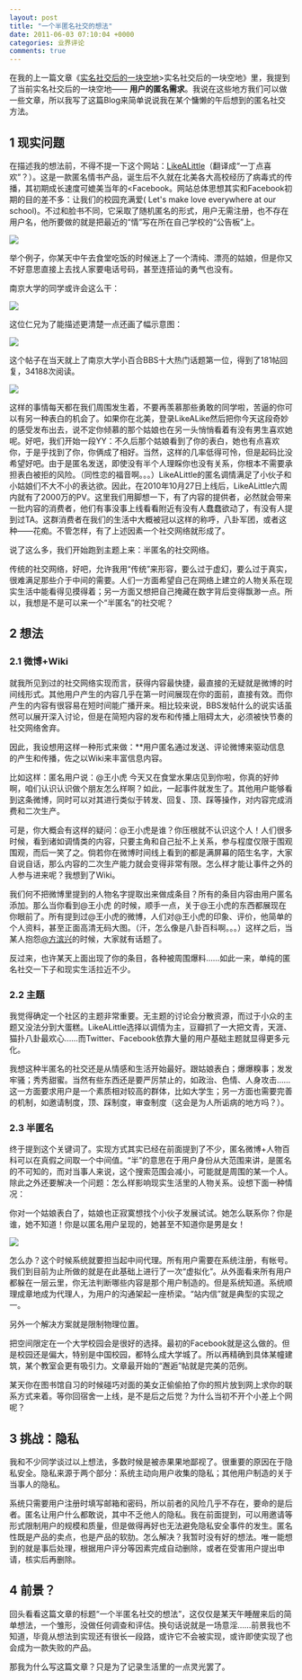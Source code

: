 ```yaml
---
layout: post
title: "一个半匿名社交的想法"
date: 2011-06-03 07:10:04 +0000
categories: 业界评论
comments: true
---
```


在我的上一篇文章《[实名社交后的一块空地](http://blog.xianqu.org/2011/05/things-behind-real-name-sns/)>实名社交后的一块空地》里，我提到了当前实名社交后的一块空地——
**用户的匿名需求**。我说在这些地方我们可以做一些文章，所以我写了这篇Blog来简单说说我在某个慵懒的午后想到的匿名社交方法。

## 1 现实问题

在描述我的想法前，不得不提一下这个网站：[LikeALittle](http://www.likealittle.com)（翻译成“一丁点喜欢”？）。这是一款匿名情书产品，诞生后不久就在北美各大高校经历了病毒式的传播，其初期成长速度可媲美当年的<Facebook。网站总体思想其实和Facebook初期的目的差不多：让我们的校园充满爱( Let's make love everywhere at our school)。不过和脸书不同，它采取了随机匿名的形式，用户无需注册，也不存在用户名，他所要做的就是把最近的“情”写在所在自己学校的“公告板”上。

![](/images/2011-06-likealittle.jpg)


举个例子，你某天中午去食堂吃饭的时候迷上了一个清纯、漂亮的姑娘，但是你又不好意思直接上去找人家要电话号码，甚至连搭讪的勇气也没有。

<!--more-->

南京大学的同学或许会这么干：

![](/images/2011-06-lily-bbs-1.png)


这位仁兄为了能描述更清楚一点还画了幅示意图：

![](/images/2011-06-lily-bbs-2.png)


这个帖子在当天就上了南京大学小百合BBS十大热门话题第一位，得到了181帖回复，34188次阅读。

![](/images/2011-06-lily-bbs-3.png)

这样的事情每天都在我们周围发生着，不要再羡慕那些勇敢的同学啦，苦逼的你可以有另一种表白的机会了。如果你在北美，登录LikeALike然后把你今天这段奇妙的感受发布出去，说不定你倾慕的那个姑娘也在另一头悄悄看着有没有男生喜欢她呢。好吧，我们开始一段YY：不久后那个姑娘看到了你的表白，她也有点喜欢你，于是乎找到了你，你俩成了相好。当然，这样的几率低得可怜，但是起码比没希望好吧。由于是匿名发送，即使没有半个人理睬你也没有关系，你根本不需要承担表白被拒的风险。（同性恋的福音啊。。。）LikeALittle的匿名调情满足了小伙子和小姑娘们不大不小的表达欲。因此，在2010年10月27日上线后，LikeALittle六周内就有了2000万的PV。这里我们用脚想一下，有了内容的提供者，必然就会带来一批内容的消费者，他们有事没事上线看看附近有没有人蠢蠢欲动了，有没有人提到过TA。这群消费者在我们的生活中大概被冠以这样的称呼，八卦军团，或者这种——花痴。不管怎样，有了上述因素一个社交网络就形成了。

说了这么多，我们开始跑到主题上来：半匿名的社交网络。

传统的社交网络，好吧，允许我用“传统”来形容，要么过于虚幻，要么过于真实，很难满足那些介于中间的需要。人们一方面希望自己在网络上建立的人物关系在现实生活中能看得见摸得着；另一方面又想把自己掩藏在数字背后变得飘渺一点。所以，我想是不是可以来一个“半匿名”的社交呢？

## 2 想法

### 2.1 微博+Wiki

就我所见到过的社交网络实现而言，获得内容最快捷，最直接的无疑就是微博的时间线形式。其他用户产生的内容几乎在第一时间展现在你的面前，直接有效。而你产生的内容有很容易在短时间能广播开来。相比较来说，BBS发帖什么的说实话虽然可以展开深入讨论，但是在简短内容的发布和传播上阻碍太大，必须被快节奏的社交网络舍弃。

因此，我设想用这样一种形式来做：**用户匿名通过发送、评论微博来驱动信息的产生和传播，佐之以Wiki来丰富信息内容。

比如这样：匿名用户说：@王小虎 今天又在食堂水果店见到你啦，你真的好帅啊，咱们认识认识做个朋友怎么样啊？如此，一起事件就发生了。其他用户能够看到这条微博，同时可以对其进行类似于转发、回复、顶、踩等操作，对内容完成消费和二次生产。

可是，你大概会有这样的疑问：@王小虎是谁？你压根就不认识这个人！人们很多时候，看到诸如调情类的内容，只要主角和自己扯不上关系，参与程度仅限于围观围观，而后一笑了之。倘若你在微博时间线上看到的都是满屏幕的陌生名字，大家自说自话，那么内容的二次生产能力就会变得非常有限。怎么样才能让事件之外的人参与进来呢？我想到了Wiki。

我们何不把微博里提到的人物名字提取出来做成条目？所有的条目内容由用户匿名添加。那么当你看到@王小虎 的时候，顺手一点，关于@王小虎的东西都展现在你眼前了。所有提到过@王小虎的微博，人们对@王小虎的印象、评价，他简单的个人资料，甚至正面高清无码大图。（汗，怎么像是八卦百科啊。。。）这样之后，当某人抱怨[@方滨兴](http://zh.wikipedia.org/wiki/%E6%96%B9%E6%BB%A8%E5%85%B4)的时候，大家就有话题了。

反过来，也许某天上面出现了你的条目，各种被周围爆料……如此一来，单纯的匿名社交一下子和现实生活拉近不少。

### 2.2 主题

我觉得确定一个社区的主题非常重要。无主题的讨论会分散资源，而过于小众的主题又没法分到大蛋糕。LikeALittle选择以调情为主，豆瓣抓了一大把文青，天涯、猫扑八卦最欢心……而Twitter、Facebook依靠大量的用户基础主题就显得更多元化。

我想这种半匿名的社交还是从情感和生活开始最好。跟姑娘表白；爆爆糗事；发发牢骚；秀秀甜蜜。当然有些东西还是要严厉禁止的，如政治、色情、人身攻击……这一方面要求用户是一个素质相对较高的群体，比如大学生；另一方面也需要完善的机制，如邀请制度，顶、踩制度，审查制度（这会是为人所诟病的地方吗？）。


### 2.3 半匿名

终于提到这个关键词了。实现方式其实已经在前面提到了不少，匿名微博+人物百科可以在真假之间取一个中间值。“半”的意思在于用户身份从大范围来讲，是匿名的不可知的，而对当事人来说，这个搜索范围会减小，可能就是周围的某一个人。除此之外还要解决一个问题：怎么样影响现实生活里的人物关系。设想下面一种情况：

你对一个姑娘表白了，姑娘也正寂寞想找个小伙子发展试试。她怎么联系你？你是谁，她不知道！你是以匿名用户呈现的，她甚至不知道你是男是女！


![](/images/2011-06-anonymous-sns.png)

怎么办？这个时候系统就要担当起中间代理。所有用户需要在系统注册，有帐号。我们到目前为止所做的就是在此基础上进行了一次“虚拟化”。从外面看来所有用户都躲在一层云里，你无法判断哪些内容是那个用户制造的。但是系统知道。系统顺理成章地成为代理人，为用户的沟通架起一座桥梁。“站内信”就是典型的实现之一。

另外一个解决方案就是限制物理位置。

把空间限定在一个大学校园会是很好的选择。最初的Facebook就是这么做的。但是校园还是偏大，特别是中国校园，都特么成大学城了。所以再精确到具体某幢建筑，某个教室会更有吸引力。文章最开始的“邂逅”帖就是完美的范例。

某天你在图书馆自习的时候碰巧对面的美女正偷偷拍了你的照片放到网上求你的联系方式来着。等你回宿舍一上线，是不是后之后觉？为什么当初不开个小差上个网呢？

## 3 挑战：隐私

我和不少同学谈过以上想法，多数时候是被赤果果地鄙视了。很重要的原因在于隐私安全。隐私来源于两个部分：系统主动向用户收集的隐私；其他用户制造的关于当事人的隐私。

系统只需要用户注册时填写邮箱和密码，所以前者的风险几乎不存在，要命的是后者。匿名让用户什么都敢说，其中不乏他人的隐私。我在前面提到，可以用邀请等形式限制用户的规模和质量，但是做得再好也无法避免隐私安全事件的发生。匿名性既是产品的卖点，也是产品的软肋。怎么解决？我暂时没有好的想法。唯一能想到的就是事后处理，根据用户评分等因素完成自动删除，或者在受害用户提出申请，核实后再删除。


## 4 前景？

回头看看这篇文章的标题“一个半匿名社交的想法”，这仅仅是某天午睡醒来后的简单想法，一个雏形，没做任何调查和评估。换句话说就是一场意淫……前景我也不知道，毕竟从想法到实现还有很长一段路，或许它不会被实现，或许即使实现了也会成为一款失败的产品。

那我为什么写这篇文章？只是为了记录生活里的一点灵光罢了。
